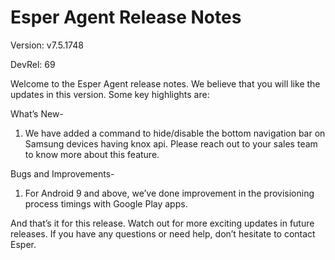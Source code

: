 # Esper Agent Release Notes 

Version: v7.5.1748

DevRel: 69 
  
Welcome to the Esper Agent release notes. We believe that you will like the updates in this version. Some key highlights are:  
  
What’s New-  

1. We have added a command to hide/disable the bottom navigation bar on Samsung devices having knox api. Please reach out to your sales team to know more about this feature.  
  
Bugs and Improvements-  

1. For Android 9 and above, we’ve done improvement in the provisioning process timings with Google Play apps.  
  
And that’s it for this release. Watch out for more exciting updates in future releases. If you have any questions or need help, don’t hesitate to contact Esper.
